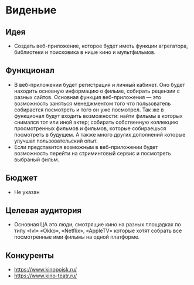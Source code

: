 # Виденьие
## Идея
* Создать веб-приложение, которое будет иметь функции агрегатора, библиотеки и поисковика в нише кино и мультфильмов. 
## Функционал
* В веб-приложении будет регистрация и личный кабинет. Оно будет находить основную информацию о фильме, собирать рецензии с разных сайтов.
Основная функция веб-приложения — это возможность заняться менеджментом того что пользователь собирается посмотреть и того он уже посмотрел.
Так же в функционал будут входить возможности: 
найти фильмы в которых снимался тот или иной актер; собирать собственную коллекцию просмотренных фильмов и фильмов, которые собираешься посмотреть в будущем.
А также много других дополнений которые улучшат пользовательский опыт. 
* Если представится возможным в веб-приложении будет возможность перейти на стриминговый сервис и посмотреть выбраный фильм.
## Бюджет 
* Не указан 
## Целевая аудитория 
* Основная ЦА это люди, смотрящие кино на разных площадках по типу «IvI» «Okko», «Netflix», «AppleTV» которые хотят собрать все посмотренные ими фильмы на одной платформе.
## Конкуренты 
* https://www.kinopoisk.ru/
* https://www.kino-teatr.ru/

